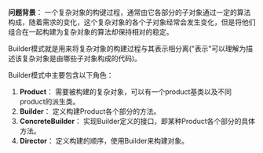 **问题背景**： 一个复杂对象的构键过程，通常由它各部分的子对象通过一定的算法构成，随着需求的变化，这个复杂对象的各个子对象经常会发生变化，但是将他们组合在一起构建为复杂对象的算法却保持相对的稳定。

Builder模式就是用来将复杂对象的构建过程与其表示相分离("表示"可以理解为描述该复杂对象是由哪些子对象构成的代码)。

Builder模式中主要包含以下角色：

1. **Product**： 需要被构建的复杂对象，可以有一个product基类以及不同product的派生类。
2. **Builder**： 定义构建Product各个部分的方法。
3. **ConcreteBuilder**： 实现Builder定义的接口，即某种Product各个部分的具体方法。
4. **Director**： 定义构建的顺序，使用Builder来构建对象。